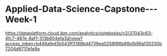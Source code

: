 # Applied-Data-Science-Capstone---Week-1
https://dataplatform.cloud.ibm.com/analytics/notebooks/v2/37043c63-4fc7-487e-8af1-313b604efa3d/view?access_token=b448afed3b543ff3188bd4739ea0258f86b89a1b99a130330b7204d6717e1e9a
